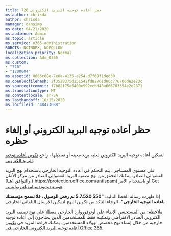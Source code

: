 ```yaml
---
title: 726 حظر أعاده توجيه البريد الكتروني
ms.author: chrisda
author: chrisda
manager: dansimp
ms.date: 04/21/2020
ms.audience: Admin
ms.topic: article
ms.service: o365-administration
ROBOTS: NOINDEX, NOFOLLOW
localization_priority: Normal
ms.collection: Adm_O365
ms.custom:
- "726"
- "1200004"
ms.assetid: 8865c68e-7e8a-4135-a254-d7f69f1ded30
ms.openlocfilehash: 2f3528375d251542fd82761d00c776706de2e23c
ms.sourcegitcommit: f7b82f75a5400e992ecbd48a666783354e2e2871
ms.translationtype: MT
ms.contentlocale: ar-SA
ms.lasthandoff: 10/15/2020
ms.locfileid: "48473088"
---
```

# <a name="blocking-or-unblocking-email-forwarding"></a>حظر أعاده توجيه البريد الكتروني أو إلغاء حظره

لتمكين أعاده توجيه البريد الكتروني لعلبه بريد معينه أو تعطيلها ، راجع [تكوين أعاده توجيه البريد الكتروني](https://docs.microsoft.com/microsoft-365/admin/email/configure-email-forwarding).

علي مستوي المستاجر ، يتم التحكم في أعاده التوجيه الخارجي باستخدام نهج البريد العشوائي الصادر. يمكنك التحقق من نهج تصفيه البريد العشوائي الصادر من مركز الأمان والتوافق [هنا] ( https://protection.office.com/antispam) أو باستخدام [الأمر Get هوستيدوتبوندسبامفيلتيربوليسي](https://docs.microsoft.com/powershell/module/exchange/get-hostedoutboundspamfilterpolicy).

إذا ظهرت رسالة الخطا التالية: **"550 5.7.520 تم رفض الوصول ، فلا تسمح مؤسستك باعاده التوجيه الخارجي"**، الرجاء التاكد من تكوين النهج لتمكين الإرسال التلقائي الخارجي.

**ملاحظه:** من المستحسن الإبقاء علي أوتوفوروارد الخارجي معطلا علي نهج تصفيه البريد الكتروني الصادر الافتراضي وتمكينه فقط للمستخدمين الذين يحتاجون إلى أعاده توجيه خارجيه من خلال إنشاء نهج مخصص لهؤلاء المستخدمين. يمكنك قراءه المزيد في [تكوين أعاده توجيه البريد الكتروني الخارجي في Office 365](https://docs.microsoft.com/microsoft-365/security/office-365-security/external-email-forwarding).